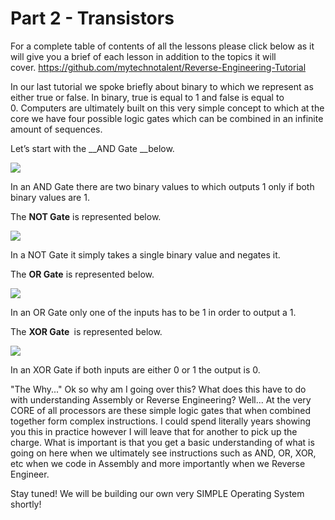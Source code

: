 # Part 2 - Transistors

For a complete table of contents of all the lessons please click below as it will give you a brief of each lesson in addition to the topics it will cover.&nbsp;https://github.com/mytechnotalent/Reverse-Engineering-Tutorial

In our last tutorial we spoke briefly about binary to which we represent as either true or false.&nbsp;In binary, true is equal to 1 and false is equal to 0.&nbsp;Computers are ultimately built on this very simple concept to which at the core we have four possible logic gates which can be combined in an infinite amount of sequences.

Let’s start with the __AND Gate __below.

<div class="slate-resizable-image-embed slate-image-embed__resize-full-width"><img src="https://media-exp1.licdn.com/dms/image/C4E12AQGxanFD1TKo6A/article-inline_image-shrink_1000_1488/0/1535712345568?e=1614211200&amp;v=beta&amp;t=vtlDrCAGPOMkbjNQB16aHl6f9ha94th2JRyMju7t40I"/></div>

In an AND Gate there are two binary values to which outputs 1 only if both binary values are 1.&nbsp;

The __NOT Gate__ is represented below.

<div class="slate-resizable-image-embed slate-image-embed__resize-full-width"><img src="https://media-exp1.licdn.com/dms/image/C4E12AQGC25beH1I6gw/article-inline_image-shrink_1000_1488/0/1535712373734?e=1614211200&amp;v=beta&amp;t=Qc9q3hsPvuUUcKTvDEqY4-XpUAt0RRLzNhEEte-wR9E"/></div>

In a NOT Gate it simply takes a single binary value and negates it.

The __OR Gate__ is represented below.

<div class="slate-resizable-image-embed slate-image-embed__resize-full-width"><img src="https://media-exp1.licdn.com/dms/image/C4E12AQGehjgP7eKqzQ/article-inline_image-shrink_1000_1488/0/1535712396805?e=1614211200&amp;v=beta&amp;t=3Y2cOwDJFQAUyt3znmfX-1_Kl14yrCmzlRBBwm-p0RE"/></div>

In an OR Gate only one of the inputs has to be 1 in order to output a 1.

The __XOR Gate&nbsp;__ is represented below.

<div class="slate-resizable-image-embed slate-image-embed__resize-full-width"><img src="https://media-exp1.licdn.com/dms/image/C4E12AQHu56HGdZkoIw/article-inline_image-shrink_1000_1488/0/1535712436598?e=1614211200&amp;v=beta&amp;t=uusMriZ0MOruIC7sUA3itLH1TQ9Ifl-wdn0NGhs4RwA"/></div>

In an XOR Gate if both inputs are either 0 or 1 the output is 0.

"The Why..." Ok so why am I going over this? What does this have to do with understanding Assembly or Reverse Engineering? Well... At the very CORE of all processors are these simple logic gates that when combined together form complex instructions. I could spend literally years showing you this in practice however I will leave that for another to pick up the charge. What is important is that you get a basic understanding of what is going on here when we ultimately see instructions such as AND, OR, XOR, etc when we code in Assembly and more importantly when we Reverse Engineer.

Stay tuned! We will be building our own very SIMPLE Operating System shortly!